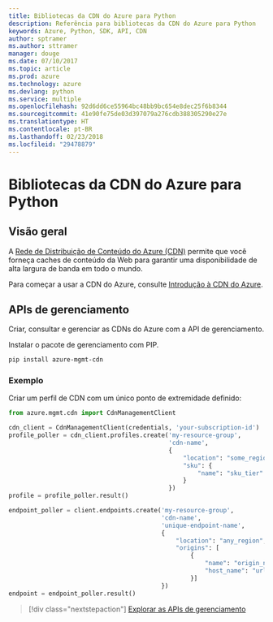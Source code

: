 ```yaml
---
title: Bibliotecas da CDN do Azure para Python
description: Referência para bibliotecas da CDN do Azure para Python
keywords: Azure, Python, SDK, API, CDN
author: sptramer
ms.author: sttramer
manager: douge
ms.date: 07/10/2017
ms.topic: article
ms.prod: azure
ms.technology: azure
ms.devlang: python
ms.service: multiple
ms.openlocfilehash: 92d6dd6ce55964bc48bb9bc654e8dec25f6b8344
ms.sourcegitcommit: 41e90fe75de03d397079a276cdb388305290e27e
ms.translationtype: HT
ms.contentlocale: pt-BR
ms.lasthandoff: 02/23/2018
ms.locfileid: "29478879"
---
```

# <a name="azure-cdn-libraries-for-python"></a>Bibliotecas da CDN do Azure para Python

## <a name="overview"></a>Visão geral

A [Rede de Distribuição de Conteúdo do Azure (CDN)](https://docs.microsoft.com/en-us/azure/cdn/cdn-overview) permite que você forneça caches de conteúdo da Web para garantir uma disponibilidade de alta largura de banda em todo o mundo.

Para começar a usar a CDN do Azure, consulte [Introdução à CDN do Azure](https://docs.microsoft.com/en-us/azure/cdn/cdn-create-new-endpoint).

## <a name="management-apis"></a>APIs de gerenciamento

Criar, consultar e gerenciar as CDNs do Azure com a API de gerenciamento.

Instalar o pacote de gerenciamento com PIP.

```bash
pip install azure-mgmt-cdn
```

### <a name="example"></a>Exemplo

Criar um perfil de CDN com um único ponto de extremidade definido:

```python
from azure.mgmt.cdn import CdnManagementClient

cdn_client = CdnManagementClient(credentials, 'your-subscription-id')
profile_poller = cdn_client.profiles.create('my-resource-group',
                                            'cdn-name',
                                            {
                                                "location": "some_region", 
                                                "sku": {
                                                    "name": "sku_tier"
                                                } 
                                            })
profile = profile_poller.result()

endpoint_poller = client.endpoints.create('my-resource-group',
                                          'cdn-name',
                                          'unique-endpoint-name', 
                                          { 
                                              "location": "any_region", 
                                              "origins": [
                                                  {
                                                      "name": "origin_name", 
                                                      "host_name": "url"
                                                  }]
                                          })
endpoint = endpoint_poller.result()
```

> [!div class="nextstepaction"]
> [Explorar as APIs de gerenciamento](/python/api/overview/azure/cdn/management)
